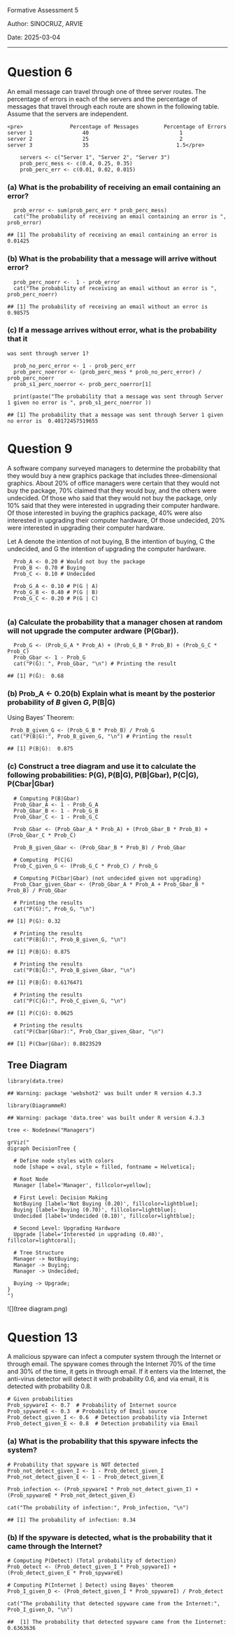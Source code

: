 Formative Assessment 5

Author: SINOCRUZ, ARVIE

Date:  2025-03-04

---

# Question 6

An email message can travel through one of three server routes. The
percentage of errors in each of the servers and the percentage of
messages that travel through each route are shown in the following
table. Assume that the servers are independent.

      
    <pre>               Percentage of Messages        Percentage of Errors
    server 1                40                             1
    server 2                25                             2
    server 3                35                            1.5</pre>


``` {r}
    servers <- c("Server 1", "Server 2", "Server 3")
    prob_perc_mess <- c(0.4, 0.25, 0.35)
    prob_perc_err <- c(0.01, 0.02, 0.015)
```

### (a) What is the probability of receiving an email containing an error?

```{r}
  prob_error <- sum(prob_perc_err * prob_perc_mess)
  cat("The probability of receiving an email containing an error is ", prob_error)
```

        
    ## [1] The probability of receiving an email containing an error is  0.01425


### (b) What is the probability that a message will arrive without error?

``` {r}
  prob_perc_noerr <-  1 - prob_error
  cat("The probability of receiving an email without an error is ", prob_perc_noerr)
```

         
    ## [1] The probability of receiving an email without an error is  0.98575


### (c) If a message arrives without error, what is the probability that it
    was sent through server 1?

``` {r}
  prob_no_perc_error <- 1 - prob_perc_err
  prob_perc_noerror <- (prob_perc_mess * prob_no_perc_error) / prob_perc_noerr
  prob_s1_perc_noerror <- prob_perc_noerror[1]
  
  print(paste("The probability that a message was sent through Server 1 given no error is ", prob_s1_perc_noerror ))
```

         
    ## [1] The probability that a message was sent through Server 1 given no error is  0.40172457519655


# Question 9

A software company surveyed managers to determine the probability that
they would buy a new graphics package that includes three-dimensional
graphics. About 20% of office managers were certain that they would not
buy the package, 70% claimed that they would buy, and the others were
undecided. Of those who said that they would not buy the package, only
10% said that they were interested in upgrading their computer hardware.
Of those interested in buying the graphics package, 40% were also
interested in upgrading their computer hardware, Of those undecided, 20%
were interested in upgrading their computer hardware.

Let A denote the intention of not buying, B the intention of buying, C
the undecided, and G the intention of upgrading the computer hardware.

```{r}
  Prob_A <- 0.20 # Would not buy the package
  Prob_B <- 0.70 # Buying
  Prob_C <- 0.10 # Undecided
  
  Prob_G_A <- 0.10 # P(G | A)
  Prob_G_B <- 0.40 # P(G | B)
  Prob_G_C <- 0.20 # P(G | C)
  
```

### (a) Calculate the probability that a manager chosen at random will not upgrade the computer ardware (P(Gbar)).
  
```{r}
  Prob_G <- (Prob_G_A * Prob_A) + (Prob_G_B * Prob_B) + (Prob_G_C * Prob_C)
  Prob_Gbar <- 1 - Prob_G
  cat("P(Ḡ): ", Prob_Gbar, "\n") # Printing the result
```

    ## [1] P(Ḡ):  0.68


### (b) Prob_A <- 0.20(b) Explain what is meant by the posterior probability of *B* given *G*,  P(B\|G) 

Using Bayes’ Theorem:

```{r}
 Prob_B_given_G <- (Prob_G_B * Prob_B) / Prob_G
 cat("P(B|G):", Prob_B_given_G, "\n") # Printing the result
```

    ## [1] P(B|G):  0.875
    
### (c)  Construct a tree diagram and use it to calculate the following probabilities: P(G), P(B\|G), P(B\|Gbar), P(C\|G), P(Cbar\|Gbar)

```{r}
  # Computing P(B|Gbar)
  Prob_Gbar_A <- 1 - Prob_G_A  
  Prob_Gbar_B <- 1 - Prob_G_B  
  Prob_Gbar_C <- 1 - Prob_G_C 
  
  Prob_Gbar <- (Prob_Gbar_A * Prob_A) + (Prob_Gbar_B * Prob_B) + (Prob_Gbar_C * Prob_C)
  
  Prob_B_given_Gbar <- (Prob_Gbar_B * Prob_B) / Prob_Gbar
  
  # Computing  P(C|G)
  Prob_C_given_G <- (Prob_G_C * Prob_C) / Prob_G
  
  # Computing P(Cbar|Gbar) (not undecided given not upgrading)
  Prob_Cbar_given_Gbar <- (Prob_Gbar_A * Prob_A + Prob_Gbar_B * Prob_B) / Prob_Gbar
```

```{r}
  # Printing the results
  cat("P(G):", Prob_G, "\n")
```

    ## [1] P(G): 0.32
    
```{r}
  # Printing the results
  cat("P(B|G):", Prob_B_given_G, "\n")
```

    ## [1] P(B|G): 0.875 

```{r}
  # Printing the results
  cat("P(B|Ḡ):", Prob_B_given_Gbar, "\n")
```

    ## [1] P(B|Ḡ): 0.6176471 

```{r}
  # Printing the results
  cat("P(C|G):", Prob_C_given_G, "\n")
```

    ## [1] P(C|G): 0.0625 

```{r}
  # Printing the results
  cat("P(Cbar|Gbar):", Prob_Cbar_given_Gbar, "\n")
```

    ## [1] P(Cbar|Gbar): 0.8823529 
    
## Tree Diagram

``` {r}
library(data.tree)
```

    ## Warning: package 'webshot2' was built under R version 4.3.3

``` {r}
library(DiagrammeR)
```

    ## Warning: package 'data.tree' was built under R version 4.3.3
    
```{r}
tree <- Node$new("Managers")

grViz("
digraph DecisionTree {
  
  # Define node styles with colors
  node [shape = oval, style = filled, fontname = Helvetica];

  # Root Node
  Manager [label='Manager', fillcolor=yellow];

  # First Level: Decision Making
  NotBuying [label='Not Buying (0.20)', fillcolor=lightblue];
  Buying [label='Buying (0.70)', fillcolor=lightblue];
  Undecided [label='Undecided (0.10)', fillcolor=lightblue];

  # Second Level: Upgrading Hardware
  Upgrade [label='Interested in upgrading (0.40)', fillcolor=lightcoral];

  # Tree Structure
  Manager -> NotBuying;
  Manager -> Buying;
  Manager -> Undecided;

  Buying -> Upgrade;
}
")
```
![](tree diagram.png)

# Question 13

A malicious spyware can infect a computer system through the Internet or through email. The spyware comes through the Internet 70% of the time and 30% of the time, it gets in through email. If it enters via the Internet, the anti-virus detector will detect it with probability 0.6, and via email, it is detected with probability 0.8.

```{r}
# Given probabilities
Prob_spywareI <- 0.7  # Probability of Internet source
Prob_spywareE <- 0.3  # Probability of Email source
Prob_detect_given_I <- 0.6  # Detection probability via Internet
Prob_detect_given_E <- 0.8  # Detection probability via Email
```

### (a) What is the probability that this spyware infects the system?

```{r}
# Probability that spyware is NOT detected
Prob_not_detect_given_I <- 1 - Prob_detect_given_I
Prob_not_detect_given_E <- 1 - Prob_detect_given_E

Prob_infection <- (Prob_spywareI * Prob_not_detect_given_I) + (Prob_spywareE * Prob_not_detect_given_E)

cat("The probability of infection:", Prob_infection, "\n")
```

    ## [1] The probability of infection: 0.34 
    
    
### (b) If the spyware is detected, what is the probability that it came through the Internet?

```{r}
# Computing P(Detect) (Total probability of detection)
Prob_detect <- (Prob_detect_given_I * Prob_spywareI) + (Prob_detect_given_E * Prob_spywareE)

# Computing P(Internet | Detect) using Bayes' theorem
Prob_I_given_D <- (Prob_detect_given_I * Prob_spywareI) / Prob_detect

cat("The probability that detected spyware came from the Internet:", Prob_I_given_D, "\n")
```
    ##  [1] The probability that detected spyware came from the Iinternet: 0.6363636


